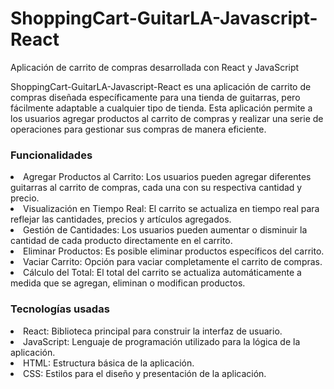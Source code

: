 # ShoppingCart-GuitarLA-Javascript-React
Aplicación de carrito de compras desarrollada con React y JavaScript

<p>ShoppingCart-GuitarLA-Javascript-React es una aplicación de carrito de compras diseñada específicamente para una tienda de guitarras, pero fácilmente adaptable a cualquier tipo de tienda. Esta aplicación permite a los usuarios agregar productos al carrito de compras y realizar una serie de operaciones para gestionar sus compras de manera eficiente.</p>

<h3>Funcionalidades</h3>

<li>Agregar Productos al Carrito: Los usuarios pueden agregar diferentes guitarras al carrito de compras, cada una con su respectiva cantidad y precio.</li>
<li>Visualización en Tiempo Real: El carrito se actualiza en tiempo real para reflejar las cantidades, precios y artículos agregados.</li>
<li>Gestión de Cantidades: Los usuarios pueden aumentar o disminuir la cantidad de cada producto directamente en el carrito.</li>
<li>Eliminar Productos: Es posible eliminar productos específicos del carrito.</li>
<li>Vaciar Carrito: Opción para vaciar completamente el carrito de compras.</li>
<li>Cálculo del Total: El total del carrito se actualiza automáticamente a medida que se agregan, eliminan o modifican productos.</li>

<h3>Tecnologías usadas</h3>

<li>React: Biblioteca principal para construir la interfaz de usuario.</li>
<li>JavaScript: Lenguaje de programación utilizado para la lógica de la aplicación.</li>
<li>HTML: Estructura básica de la aplicación.</li>
<li>CSS: Estilos para el diseño y presentación de la aplicación.</li>
